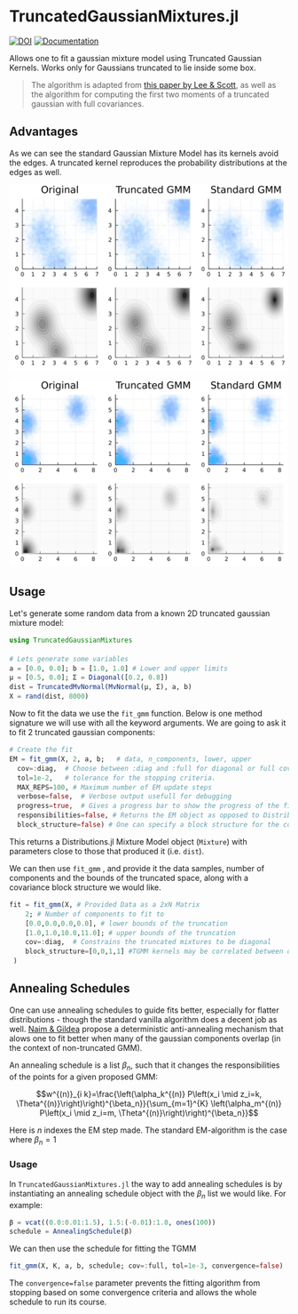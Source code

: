 # TruncatedGaussianMixtures.jl
[![DOI](https://zenodo.org/badge/542829533.svg)](https://doi.org/10.5281/zenodo.14003561)
[![Documentation](https://img.shields.io/badge/docs-online-blue)](https://potatoasad.github.io/TruncatedGaussianMixtures.jl/index.html)

Allows one to fit a gaussian mixture model using Truncated Gaussian Kernels. Works only for Gaussians truncated to lie inside some box. 

> The algorithm is adapted from [this paper by Lee & Scott](https://www.sciencedirect.com/science/article/abs/pii/S0167947312001156), as well as the algorithm for computing the first two moments of a truncated gaussian with full covariances.

## Advantages

As we can see the standard Gaussian Mixture Model has its kernels avoid the edges. A truncated kernel reproduces the probability distributions at the edges as well.

<img src="./imgs/Comparison2.gif"> </img>

<img src="./imgs/Comparison3.gif"> </img>

## Usage

Let's generate some random data from a known 2D truncated gaussian mixture model:

```julia
using TruncatedGaussianMixtures

# Lets generate some variables
a = [0.0, 0.0]; b = [1.0, 1.0] # Lower and upper limits
μ = [0.5, 0.0]; Σ = Diagonal([0.2, 0.8])
dist = TruncatedMvNormal(MvNormal(μ, Σ), a, b)
X = rand(dist, 8000)
```

Now to fit the data we use the `fit_gmm` function. Below is one method signature we will use with all the keyword arguments. We are going to ask it to fit 2 truncated gaussian components:

```julia
# Create the fit
EM = fit_gmm(X, 2, a, b;   # data, n_components, lower, upper
  cov=:diag,  # Choose between :diag and :full for diagonal or full covariances
  tol=1e-2,   # tolerance for the stopping criteria.
  MAX_REPS=100, # Maximum number of EM update steps
  verbose=false,  # Verbose output usefull for debugging 
  progress=true,  # Gives a progress bar to show the progress of the fit
  responsibilities=false, # Returns the EM object as opposed to Distributions.jl object
  block_structure=false) # One can specify a block structure for the covariances
```

This returns a Distributions.jl Mixture Model object (`Mixture`) with parameters close to those that produced it (i.e. `dist`). 

We can then use `fit_gmm` , and provide it the data samples, number of components and the bounds of the truncated space, along with a covariance block structure we would like. 

```julia
fit = fit_gmm(X, # Provided Data as a 2xN Matrix
    2; # Number of components to fit to
    [0.0,0.0,0.0,0.0], # lower bounds of the truncation
    [1.0,1.0,10.0,11.0]; # upper bounds of the truncation
  	cov=:diag,  # Constrains the truncated mixtures to be diagonal
  	block_structure=[0,0,1,1] #TGMM kernels may be correlated between dimension 3&4 and dimension 1&2, but dimension 1 and 2 may not correlate with dimension 3 and 4
 )
```

## Annealing Schedules

One can use annealing schedules to guide fits better, especially for flatter distributions - though the standard vanilla algorithm does a decent job as well. [Naim & Gildea](https://arxiv.org/abs/1206.6427) propose a deterministic anti-annealing mechanism that alows one to fit better when many of the gaussian components overlap (in the context of non-truncated GMM).

An annealing schedule is a list $\beta_n$​​, such that it changes the responsibilities of the points for a given proposed GMM: 

```math
w^{(n)}_{i k}=\frac{\left(\alpha_k^{(n)} P\left(x_i \mid z_i=k, \Theta^{(n)}\right)\right)^{\beta_n}}{\sum_{m=1}^{K} \left(\alpha_m^{(n)} P\left(x_i \mid z_i=m, \Theta^{(n)}\right)\right)^{\beta_n}}
```

Here is $n$ indexes the EM step made. The standard EM-algorithm is the case where $\beta_n = 1$

### Usage

In `TruncatedGaussianMixtures.jl` the way to add annealing schedules is by instantiating an annealing schedule object with the $\beta_n$ list we would like. For example:

```julia
β = vcat((0.0:0.01:1.5), 1.5:(-0.01):1.0, ones(100))
schedule = AnnealingSchedule(β)
```

We can then use the schedule for fitting the TGMM

```julia
fit_gmm(X, K, a, b, schedule; cov=:full, tol=1e-3, convergence=false)
```

The `convergence=false` parameter prevents the fitting algorithm from stopping based on some convergence criteria and allows the whole schedule to run its course. 
